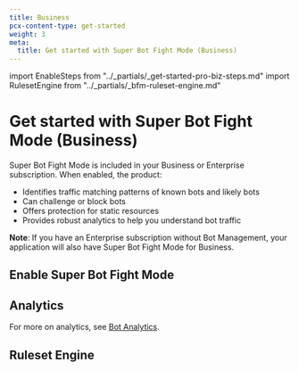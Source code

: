 ```yaml
---
title: Business
pcx-content-type: get-started
weight: 3
meta:
  title: Get started with Super Bot Fight Mode (Business)
---
```


import EnableSteps from "../\_partials/\_get-started-pro-biz-steps.md"
import RulesetEngine from "../\_partials/\_bfm-ruleset-engine.md"

# Get started with Super Bot Fight Mode (Business)

Super Bot Fight Mode is included in your Business or Enterprise subscription. When enabled, the product:

*   Identifies traffic matching patterns of known bots and likely bots
*   Can challenge or block bots
*   Offers protection for static resources
*   Provides robust analytics to help you understand bot traffic

<Aside>

**Note**: If you have an Enterprise subscription without Bot Management, your application will also have Super Bot Fight Mode for Business.

</Aside>

## Enable Super Bot Fight Mode

<EnableSteps/>

## Analytics

For more on analytics, see [Bot Analytics](/bots/bot-analytics/biz-and-ent/).

## Ruleset Engine

<RulesetEngine/>
